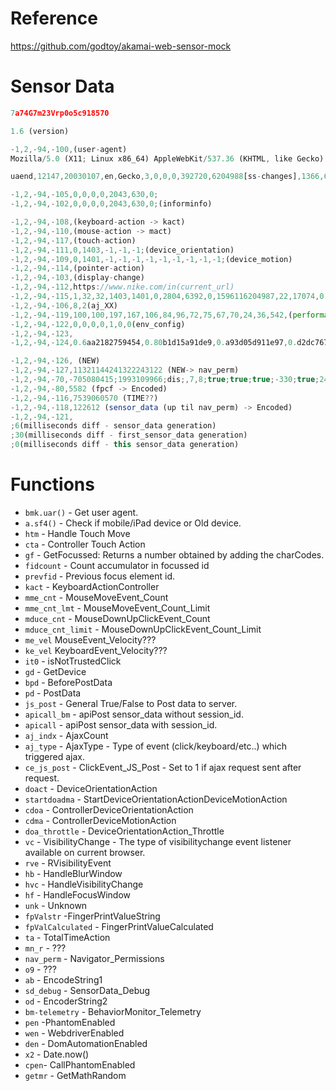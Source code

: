 # Reference

https://github.com/godtoy/akamai-web-sensor-mock

# Sensor Data

```javascript
7a74G7m23Vrp0o5c918570

1.6 (version)

-1,2,-94,-100,(user-agent)
Mozilla/5.0 (X11; Linux x86_64) AppleWebKit/537.36 (KHTML, like Gecko) Chrome/83.0.4103.106 Safari/537.36,(my-user-agent)

uaend,12147,20030107,en,Gecko,3,0,0,0,392720,6204988[ss-changes],1366,696,1366,768,1366,592[ss-changes],1366,,cpen:0,i1:0,dm:0,cwen:0,non:1,opc:0,fc:0,sc:0,wrc:1,isc:0,vib:1,bat:1,x11:0,x12:1,7603,0.246400669123[ss-changes],798058102493.5[ss-changes],loc:-1,2,-94,-101,do_en,dm_en,t_en

-1,2,-94,-105,0,0,0,0,2043,630,0;
-1,2,-94,-102,0,0,0,0,2043,630,0;(informinfo)

-1,2,-94,-108,(keyboard-action -> kact)
-1,2,-94,-110,(mouse-action -> mact)
-1,2,-94,-117,(touch-action)
-1,2,-94,-111,0,1403,-1,-1,-1;(device_orientation)
-1,2,-94,-109,0,1401,-1,-1,-1,-1,-1,-1,-1,-1,-1;(device_motion)
-1,2,-94,-114,(pointer-action)
-1,2,-94,-103,(display-change)
-1,2,-94,-112,https://www.nike.com/in(current_url)
-1,2,-94,-115,1,32,32,1403,1401,0,2804,6392,0,1596116204987,22,17074,0,0,2845,0,0,6394,2804,0,885B2792F2BEB3BC38FF7FF1A8957C57~-1~YAAQVjZ8aGF3Co9zAQAA44PwnwRpPqIz3japOycoFHKcrJpyT602KmCvnKjTVH5w/PMrR6zWa8YSVOiicMWx3Df9iT/LI81QXre89nW3SS2RdJhfq+GKy2XVnzK4plXQyVo+QH/SYqdOXJ2s8lNrewQsmgDrIqFdtOqN70W0lf27UcpnQS+pfkpe5LtbkRlXOpXYUMlHUkLbcT34r0mHgcs4yi15GCjbVh9J2eJNuDNrQjMp/5zRi6ixy3fAdJHFpmi87zOzzpbte486gk63xgB6kUxIp9LK4B4sZRibj8+iWlcFfje2FKo9VqK7lHUe+3MvuJzutlOZ4OjZjnNYXUH7eAaOrt97N2dn460zHXY=~-1~||1-shhdYqlCmS-1500-10-1000-2||~-1,36358,259,-1507769006,30261689,PiZtE,91634,22(cookie)
-1,2,-94,-106,8,2(aj_XX)
-1,2,-94,-119,100,100,197,167,106,84,96,72,75,67,70,24,36,542,(performance -> bmak.mr)
-1,2,-94,-122,0,0,0,0,1,0,0(env_config)
-1,2,-94,-123,
-1,2,-94,-124,0.6aa2182759454,0.80b1d15a91de9,0.a93d05d911e97,0.d2dc767efb214,0.403db49f5af8b,0.cc5643da9e7a1,0.bd97b2e6c372b,0.15608399d56f7,0.a81eef14ca675,0.28a66f363c3a4;432,175,240,31,372,3,125,3,240,272;3906,1235,4130,432,7038,65,2392,22,4445,5298;885B2792F2BEB3BC38FF7FF1A8957C57,1596116204987,shhdYqlCmS,885B2792F2BEB3BC38FF7FF1A8957C571596116204987shhdYqlCmS,1500,1500,0.6aa2182759454,885B2792F2BEB3BC38FF7FF1A8957C571596116204987shhdYqlCmS15000.6aa2182759454,20,150,30,29,175,206,238,244,14,81,74,167,58,230,13,109,92,9,6,150,153,52,183,71,171,247,241,147,128,82,36,84;

-1,2,-94,-126, (NEW)
-1,2,-94,-127,11321144241322243122 (NEW-> nav_perm)
-1,2,-94,-70,-705080415;1993109966;dis;,7,8;true;true;true;-330;true;24;24;true;false;-1 (fpcf / fpValstr)
-1,2,-94,-80,5582 (fpcf -> Encoded)
-1,2,-94,-116,7539060570 (TIME??)
-1,2,-94,-118,122612 (sensor_data (up til nav_perm) -> Encoded)
-1,2,-94,-121,
;6(milliseconds diff - sensor_data generation)
;30(milliseconds diff - first_sensor_data generation)
;0(milliseconds diff - this sensor_data generation)
```

# Functions

- `bmk.uar()` - Get user agent.
- `a.sf4()` - Check if mobile/iPad device or Old device.
- `htm` - Handle Touch Move
- `cta` - Controller Touch Action
- `gf` - GetFocussed: Returns a number obtained by adding the charCodes.
- `fidcount` - Count accumulator in focussed id
- `prevfid` - Previous focus element id.
- `kact` - KeyboardActionController
- `mme_cnt` - MouseMoveEvent_Count
- `mme_cnt_lmt` - MouseMoveEvent_Count_Limit
- `mduce_cnt` - MouseDownUpClickEvent_Count
- `mduce_cnt_limit` - MouseDownUpClickEvent_Count_Limit
- `me_vel` MouseEvent_Velocity???
- `ke_vel` KeyboardEvent_Velocity???
- `it0` - isNotTrustedClick
- `gd` - GetDevice
- `bpd` - BeforePostData
- `pd` - PostData
- `js_post` - General True/False to Post data to server.
- `apicall_bm` - apiPost sensor_data without session_id.
- `apicall` - apiPost sensor_data with session_id.
- `aj_indx` - AjaxCount
- `aj_type` - AjaxType - Type of event (click/keyboard/etc..) which triggered ajax.
- `ce_js_post` - ClickEvent_JS_Post - Set to 1 if ajax request sent after request.
- `doact` - DeviceOrientationAction
- `startdoadma` - StartDeviceOrientationActionDeviceMotionAction
- `cdoa` - ControllerDeviceOrientationAction
- `cdma` - ControllerDeviceMotionAction
- `doa_throttle` - DeviceOrientationAction_Throttle
- `vc` - VisibilityChange - The type of visibilitychange event listener available on current browser.
- `rve` - RVisibilityEvent
- `hb` - HandleBlurWindow
- `hvc` - HandleVisibilityChange
- `hf` - HandleFocusWindow
- `unk` - Unknown
- `fpValstr` -FingerPrintValueString
- `fpValCalculated` - FingerPrintValueCalculated
- `ta` - TotalTimeAction
- `mn_r` - ???
- `nav_perm` - Navigator_Permissions
- `o9` - ???
- `ab` - EncodeString1
- `sd_debug` - SensorData_Debug
- `od` - EncoderString2
- `bm-telemetry` - BehaviorMonitor_Telemetry
- `pen` -PhantomEnabled
- `wen` - WebdriverEnabled
- `den` - DomAutomationEnabled
- `x2` - Date.now()
- `cpen`- CallPhantomEnabled
- `getmr` - GetMathRandom